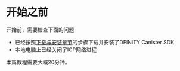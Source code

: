 # 开始之前

开始前，需要检查下面的问题

* 已经按照[下载与安装章节](../../yi-kuai-su-ru-men/1.-ben-di-kai-fa-1.md)的步骤下载并安装了DFINITY Canister SDK
* 本地电脑上已经关闭了ICP网络进程

本篇教程需要大概20分钟。

